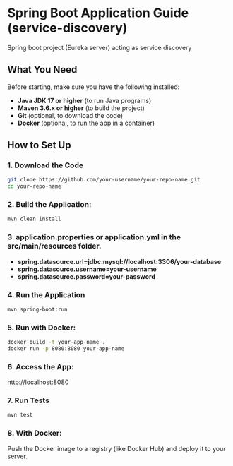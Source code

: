 # Spring Boot Application Guide (service-discovery)
Spring boot project (Eureka server) acting as service discovery 

## What You Need

Before starting, make sure you have the following installed:

- **Java JDK 17 or higher** (to run Java programs)
- **Maven 3.6.x or higher** (to build the project)
- **Git** (optional, to download the code)
- **Docker** (optional, to run the app in a container)

## How to Set Up

### 1. Download the Code
```bash
git clone https://github.com/your-username/your-repo-name.git
cd your-repo-name
```

### 2. Build the Application:
```bash
mvn clean install
```

### 3. application.properties or application.yml in the src/main/resources folder.

- **spring.datasource.url=jdbc:mysql://localhost:3306/your-database**
- **spring.datasource.username=your-username**
- **spring.datasource.password=your-password**

### 4. Run the Application
```bash
mvn spring-boot:run
```

### 5. Run with Docker:
```bash
docker build -t your-app-name .
docker run -p 8080:8080 your-app-name
```

### 6. Access the App:
http://localhost:8080

### 7. Run Tests
```bash
mvn test
```

### 8. With Docker:
Push the Docker image to a registry (like Docker Hub) and deploy it to your server.

